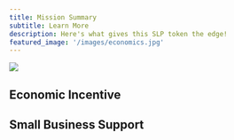 ```yaml
---
title: Mission Summary
subtitle: Learn More
description: Here's what gives this SLP token the edge!
featured_image: '/images/economics.jpg'
---
```


![](/images/purchasing.jpg)

## Economic Incentive

## Small Business Support

